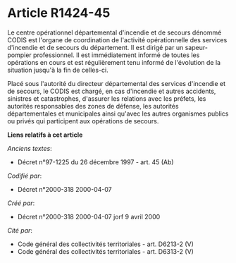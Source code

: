 # Article R1424-45

Le centre opérationnel départemental d'incendie et de secours dénommé CODIS est l'organe de coordination de l'activité
opérationnelle des services d'incendie et de secours du département. Il est dirigé par un sapeur-pompier professionnel. Il
est immédiatement informé de toutes les opérations en cours et est régulièrement tenu informé de l'évolution de la situation
jusqu'à la fin de celles-ci.

Placé sous l'autorité du directeur départemental des services d'incendie et de secours, le CODIS est chargé, en cas
d'incendie et autres accidents, sinistres et catastrophes, d'assurer les relations avec les préfets, les autorités
responsables des zones de défense, les autorités départementales et municipales ainsi qu'avec les autres organismes publics
ou privés qui participent aux opérations de secours.

**Liens relatifs à cet article**

_Anciens textes_:

  - Décret n°97-1225 du 26 décembre 1997 - art. 45 (Ab)

_Codifié par_:

  - Décret n°2000-318 2000-04-07

_Créé par_:

  - Décret n°2000-318 2000-04-07 jorf 9 avril 2000

_Cité par_:

  - Code général des collectivités territoriales - art. D6213-2 (V)
  - Code général des collectivités territoriales - art. D6313-2 (V)
